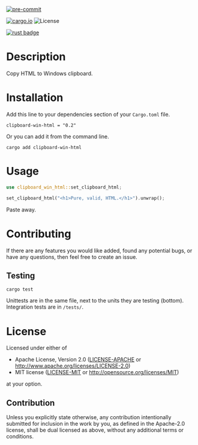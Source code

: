 [![pre-commit](https://img.shields.io/badge/pre--commit-enabled-brightgreen?logo=pre-commit&logoColor=white)](https://github.com/pre-commit/pre-commit)

[![cargo.io](https://img.shields.io/crates/v/clipboard-win-html)](https://crates.io/crates/clipboard-win-html)
![License](https://img.shields.io/crates/l/clipboard-win-html?color=purple)

[![rust badge](https://img.shields.io/static/v1?label=Made%20with&message=Rust&style=for-the-badge&logo=rust&labelColor=e82833&color=b11522)](https://www.rust-lang.org/)

# Description

Copy HTML to Windows clipboard.

# Installation

Add this line to your dependencies section of your `Cargo.toml` file.

`clipboard-win-html = "0.2"`

Or you can add it from the command line.

`cargo add clipboard-win-html`

# Usage

```rust
use clipboard_win_html::set_clipboard_html;

set_clipboard_html("<h1>Pure, valid, HTML.</h1>").unwrap();
```

Paste away.

# Contributing

If there are any features you would like added, found any potential bugs, or have any questions, then feel free to create an issue.

## Testing

`cargo test`

Unittests are in the same file, next to the units they are testing (bottom). Integration tests are in `/tests/`.

# License

Licensed under either of

- Apache License, Version 2.0
  ([LICENSE-APACHE](LICENSE-APACHE) or http://www.apache.org/licenses/LICENSE-2.0)
- MIT license
  ([LICENSE-MIT](LICENSE-MIT) or http://opensource.org/licenses/MIT)

at your option.

## Contribution

Unless you explicitly state otherwise, any contribution intentionally submitted
for inclusion in the work by you, as defined in the Apache-2.0 license, shall be
dual licensed as above, without any additional terms or conditions.
